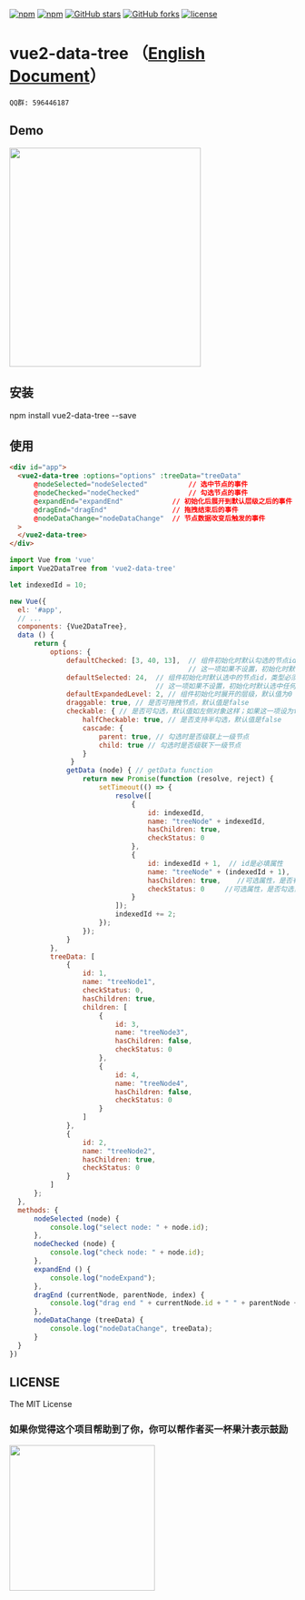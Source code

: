 [![npm](https://img.shields.io/npm/v/vue2-data-tree.svg )](https://www.npmjs.com/package/vue2-data-tree)
[![npm](https://img.shields.io/npm/dm/vue2-data-tree.svg)](https://www.npmjs.com/package/vue2-data-tree)
[![GitHub stars](https://img.shields.io/github/stars/tinwan/vue2-data-tree.svg?style=social&label=Stars&style=for-the-badge)](https://github.com/tinwan/vue2-data-tree/stargazers)
[![GitHub forks](https://img.shields.io/github/forks/tinwan/vue2-data-tree.svg?style=social&label=Fork&style=for-the-badge)](https://github.com/tinwan/vue2-data-tree/network)
[![license](https://img.shields.io/github/license/mashape/apistatus.svg)]()

# vue2-data-tree （[English Document](https://github.com/tinwan/vue2-data-tree/blob/master/README.md)）

```QQ群: 596446187``` <br/>

## Demo
<img src="https://raw.githubusercontent.com/tinwan/vue2-data-tree/master/demoImage.gif" width=337 height=385 />

## 安装
npm install vue2-data-tree --save

## 使用

```html
<div id="app">
  <vue2-data-tree :options="options" :treeData="treeData"
      @nodeSelected="nodeSelected"          // 选中节点的事件
      @nodeChecked="nodeChecked"            // 勾选节点的事件
      @expandEnd="expandEnd"            // 初始化后展开到默认层级之后的事件
      @dragEnd="dragEnd"                // 拖拽结束后的事件
      @nodeDataChange="nodeDataChange"  // 节点数据改变后触发的事件
  >
  </vue2-data-tree>
</div>
```

```js
import Vue from 'vue'
import Vue2DataTree from 'vue2-data-tree'

let indexedId = 10;

new Vue({
  el: '#app',
  // ...
  components: {Vue2DataTree},
  data () {
      return {
          options: {
              defaultChecked: [3, 40, 13],  // 组件初始化时默认勾选的节点id列表，id类型必须与节点id一致
                                            // 这一项如果不设置，初始化时默认不勾选任何节点
              defaultSelected: 24,  // 组件初始化时默认选中的节点id，类型必须与节点id一致
                                    // 这一项如果不设置，初始化时默认选中任何节点
              defaultExpandedLevel: 2, // 组件初始化时展开的层级，默认值为0
              draggable: true, // 是否可拖拽节点，默认值是false
              checkable: { // 是否可勾选，默认值如左侧对象这样；如果这一项设为false，将不展示勾选框
                  halfCheckable: true, // 是否支持半勾选，默认值是false
                  cascade: {
                      parent: true, // 勾选时是否级联上一级节点
                      child: true // 勾选时是否级联下一级节点
                  }
               }
              getData (node) { // getData function
                  return new Promise(function (resolve, reject) {
                      setTimeout(() => {
                          resolve([
                              {
                                  id: indexedId,
                                  name: "treeNode" + indexedId,
                                  hasChildren: true,
                                  checkStatus: 0
                              },
                              {
                                  id: indexedId + 1,  // id是必填属性
                                  name: "treeNode" + (indexedId + 1),  // name是必填属性
                                  hasChildren: true,    //可选属性，是否有子节点，默认值是false
                                  checkStatus: 0     //可选属性，是否勾选，默认值是0
                              }
                          ]);
                          indexedId += 2;
                      });
                  });
              }
          },
          treeData: [
              {
                  id: 1,
                  name: "treeNode1",
                  checkStatus: 0,
                  hasChildren: true,
                  children: [
                      {
                          id: 3,
                          name: "treeNode3",
                          hasChildren: false,
                          checkStatus: 0
                      },
                      {
                          id: 4,
                          name: "treeNode4",
                          hasChildren: false,
                          checkStatus: 0
                      }
                  ]
              },
              {
                  id: 2,
                  name: "treeNode2",
                  hasChildren: true,
                  checkStatus: 0
              }
          ]
      };
  },
  methods: {
      nodeSelected (node) {
          console.log("select node: " + node.id);
      },
      nodeChecked (node) {
          console.log("check node: " + node.id);
      },
      expandEnd () {
          console.log("nodeExpand");
      },
      dragEnd (currentNode, parentNode, index) {
          console.log("drag end " + currentNode.id + " " + parentNode + " " + index);
      },
      nodeDataChange (treeData) {
          console.log("nodeDataChange", treeData);
      }
  }
})
```


## LICENSE

The MIT License

### 如果你觉得这个项目帮助到了你，你可以帮作者买一杯果汁表示鼓励
<img src="https://raw.githubusercontent.com/tinwan/vue2-data-tree/master/myWechat.png" width=256 height=256 />
